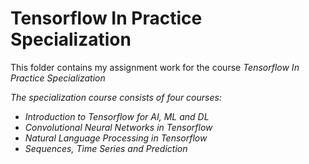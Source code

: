 # Tensorflow In Practice Specialization
This folder contains my assignment work for the course <i>Tensorflow In Practice Specialization<i/>

The specialization course consists of four courses:

  * Introduction to Tensorflow for AI, ML and DL  
  * Convolutional Neural Networks in Tensorflow
  * Natural Language Processing in Tensorflow
  * Sequences, Time Series and Prediction